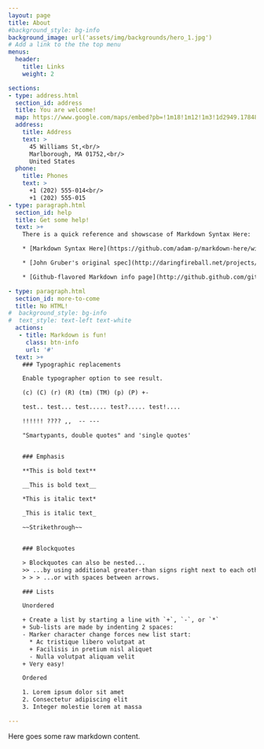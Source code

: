 ```yaml
---
layout: page
title: About
#background_style: bg-info
background_image: url('assets/img/backgrounds/hero_1.jpg')
# Add a link to the the top menu
menus:
  header:
    title: Links
    weight: 2

sections:
- type: address.html
  section_id: address
  title: You are welcome!
  map: https://www.google.com/maps/embed?pb=!1m18!1m12!1m3!1d2949.1784803899586!2d-71.56614568458906!3d42.338717979188324!2m3!1f0!2f0!3f0!3m2!1i1024!2i768!4f13.1!3m3!1m2!1s0x0%3A0x6335220b7c08850a!2sMarlborough%20District%20Court!5e0!3m2!1sen!2sbg!4v1583193778570!5m2!1sen!2sbg
  address:
    title: Address
    text: >
      45 Williams St,<br/>
      Marlborough, MA 01752,<br/>
      United States
  phone:
    title: Phones
    text: >
      +1 (202) 555-014<br/>
      +1 (202) 555-015
- type: paragraph.html
  section_id: help
  title: Get some help!
  text: >+
    There is a quick reference and showscase of Markdown Syntax Here:

    * [Markdown Syntax Here](https://github.com/adam-p/markdown-here/wiki/Markdown-Cheatsheet).

    * [John Gruber's original spec](http://daringfireball.net/projects/markdown/).

    * [Github-flavored Markdown info page](http://github.github.com/github-flavored-markdown/).

- type: paragraph.html
  section_id: more-to-come
  title: No HTML!
#  background_style: bg-info
#  text_style: text-left text-white
  actions:
   - title: Markdown is fun!
     class: btn-info
     url: '#'
  text: >+
    ### Typographic replacements

    Enable typographer option to see result.

    (c) (C) (r) (R) (tm) (TM) (p) (P) +-

    test.. test... test..... test?..... test!....

    !!!!!! ???? ,,  -- ---

    "Smartypants, double quotes" and 'single quotes'


    ### Emphasis

    **This is bold text**

    __This is bold text__

    *This is italic text*

    _This is italic text_

    ~~Strikethrough~~


    ### Blockquotes

    > Blockquotes can also be nested...
    >> ...by using additional greater-than signs right next to each other...
    > > > ...or with spaces between arrows.

    ### Lists

    Unordered

    + Create a list by starting a line with `+`, `-`, or `*`
    + Sub-lists are made by indenting 2 spaces:
    - Marker character change forces new list start:
      * Ac tristique libero volutpat at
      + Facilisis in pretium nisl aliquet
      - Nulla volutpat aliquam velit
    + Very easy!

    Ordered

    1. Lorem ipsum dolor sit amet
    2. Consectetur adipiscing elit
    3. Integer molestie lorem at massa

---
```

Here goes some raw markdown content.
